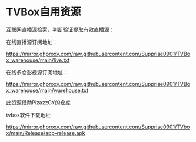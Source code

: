 # TVBox自用资源

互联网直播源检索，判断验证提取有效直播源：

在线直播源订阅地址：

https://mirror.ghproxy.com/raw.githubusercontent.com/Supprise0901/TVBox_warehouse/main/live.txt

在线多仓影视源订阅地址：

https://mirror.ghproxy.com/raw.githubusercontent.com/Supprise0901/TVBox_warehouse/main/warehouse.txt

此资源借助PizazzGY的仓库

tvbox软件下载地址

https://mirror.ghproxy.com/raw.githubusercontent.com/Supprise0901/TVbox/main/Release/app-release.apk






